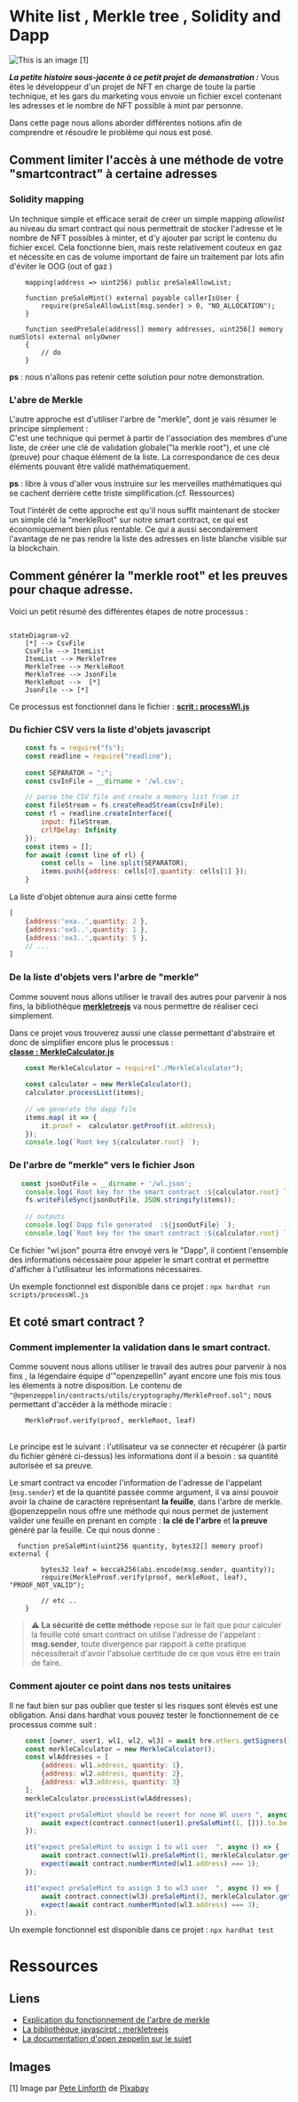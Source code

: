 # White list , Merkle tree , Solidity and Dapp

![This is an image](./mdimages/math.jpg)
[1]

**_La petite histoire sous-jacente à ce petit projet de demonstration :_**
Vous êtes le développeur d'un projet de NFT en charge de toute la partie technique, et les gars du marketing vous envoie un fichier
excel contenant les adresses et le nombre de NFT possible à mint par personne.

Dans cette page nous allons aborder différentes notions afin de comprendre et résoudre le problème qui nous est posé.

## Comment limiter l'accès à une méthode de votre "smartcontract" à certaine adresses

### Solidity mapping
Un technique simple et efficace serait de créer un simple mapping _allowlist_ au niveau du smart contract qui nous permettrait de stocker l'adresse et le nombre de NFT possibles à minter, et d'y ajouter par script le contenu du fichier excel.
Cela fonctionne bien, mais reste relativement couteux en gaz et nécessite en cas de volume important de faire un traitement par lots afin d'éviter le OOG (out of gaz )

```solidity
    mapping(address => uint256) public preSaleAllowList;
    
    function preSaleMint() external payable callerIsUser {
        require(preSaleAllowList[msg.sender] > 0, "NO_ALLOCATION");
    }

    function seedPreSale(address[] memory addresses, uint256[] memory numSlots) external onlyOwner
    {
        // do
    }
```

**ps** : nous n'allons pas retenir cette solution pour notre demonstration.

### L'abre de Merkle

L'autre approche est d'utiliser l'arbre de "merkle", dont je vais résumer le principe simplement :
<br/>
C'est une technique qui permet à partir de l'association des membres d'une liste, de créer une clé de validation globale("la merkle root"), et une clé (preuve) pour chaque élément de la liste.
La correspondance de ces deux éléments pouvant être validé mathématiquement.

**ps** : libre à vous d'aller vous instruire sur les merveilles mathématiques qui se cachent derrière cette triste simplification.(cf. Ressources)

Tout l'intérêt de cette approche est qu'il nous suffit maintenant de stocker un simple clé la "merkleRoot" sur notre smart contract, ce qui est économiquement bien plus rentable.
Ce qui a aussi secondairement l'avantage de ne pas rendre la liste des adresses en liste blanche visible sur la blockchain.

## Comment générer la "merkle root" et les preuves pour chaque adresse.


Voici un petit résumé des différentes étapes de notre processus :
```mermaid

stateDiagram-v2
    [*] --> CsvFile
    CsvFile --> ItemList
    ItemList --> MerkleTree
    MerkleTree --> MerkleRoot
    MerkleTree --> JsonFile
    MerkleRoot -->  [*]
    JsonFile --> [*]
```

Ce processus est fonctionnel dans le fichier : **[ scrit : processWl.js](./scripts/processWl.js)**

### Du fichier CSV vers la liste d'objets javascript

```javascript
    const fs = require("fs");
    const readline = require("readline");
   
    const SEPARATOR = ";";
    const csvInFile = __dirname + '/wl.csv';

    // parse the CSV file and create a memory list from it
    const fileStream = fs.createReadStream(csvInFile);
    const rl = readline.createInterface({
        input: fileStream,
        crlfDelay: Infinity
    });
    const items = [];
    for await (const line of rl) {
        const cells =  line.split(SEPARATOR);
        items.push({address: cells[0],quantity: cells[1] });
    }
```

La liste d'objet obtenue aura ainsi cette forme
```javascript
[
    {address:'oxa..',quantity: 2 },
    {address:'ox5..',quantity: 1 },
    {address:'ox3..',quantity: 5 },
    // ...
]
```

### De la liste d'objets vers l'arbre de "merkle"

Comme souvent nous allons utiliser le travail des autres pour parvenir à nos fins, la bibliothèque **[merkletreejs](https://github.com/miguelmota/merkletreejs)**
va nous permettre de réaliser ceci simplement.

Dans ce projet vous trouverez aussi une classe permettant d'abstraire et donc de simplifier encore plus le processus :
<br/>**[classe : MerkleCalculator.js](./scripts/MerkleCalculator.js)**


```javascript
    const MerkleCalculator = require("./MerkleCalculator");    
    
    const calculator = new MerkleCalculator();
    calculator.processList(items);
    
    // we generate the dapp file
    items.map( it => {
        it.proof =  calculator.getProof(it.address);
    });
    console.log(`Root key ${calculator.root} `);
```

### De l'arbre de "merkle" vers le fichier Json

```javascript
   const jsonOutFile = __dirname + '/wl.json';
    console.log(`Root key for the smart contract :${calculator.root} `);
    fs.writeFileSync(jsonOutFile, JSON.stringify(items));
    
    // outputs
    console.log(`Dapp file generated  :${jsonOutFile} `);
    console.log(`Root key for the smart contract :${calculator.root} `);
```

Ce fichier "wl.json" pourra être envoyé vers le "Dapp", il contient l'ensemble des informations nécessaire pour appeler le smart contrat
et permettre d'afficher à l'utilisateur les informations nécessaires.

Un exemple fonctionnel est disponible dans ce projet : ```npx hardhat run scripts/processWl.js```

## Et coté smart contract ?

### Comment implementer la validation dans le smart contract.

Comme souvent nous allons utiliser le travail des autres pour parvenir à nos fins , la légendaire équipe d'"openzepellin" ayant encore une fois mis tous les élements à notre disposition.
Le contenu  de  ``` "@openzeppelin/contracts/utils/cryptography/MerkleProof.sol"; ``` nous permettant d'accéder à la méthode miracle :

```solidity
    MerkleProof.verify(proof, merkleRoot, leaf)
```
<br/>Le principe est le suivant :
l'utilisateur va se connecter et récupérer (à partir du fichier généré ci-dessus) les informations dont il a besoin : sa quantité autorisée et sa preuve.

Le smart contract va encoder l'information de l'adresse de l'appelant (``` msg.sender ```) et de la quantité passée comme argument, il va ainsi pouvoir avoir la chaine de caractère représentant **la feuille**, dans l'arbre de merkle.
@openzeppelin nous offre une méthode qui nous permet de justement valider une feuille en prenant en compte  : **la clé de l'arbre** et **la preuve** généré par la feuille.
Ce qui nous donne :

```solidity
  function preSaleMint(uint256 quantity, bytes32[] memory proof) external {

        bytes32 leaf = keccak256(abi.encode(msg.sender, quantity));
        require(MerkleProof.verify(proof, merkleRoot, leaf), "PROOF_NOT_VALID");
        
        // etc .. 
    }
```
> :warning: **La sécurité de cette méthode**  repose sur le fait que pour calculer la feuille coté smart contract on utilise l'adresse de l'appelant : **msg.sender**, toute divergence par rapport à cette pratique nécessiterait d'avoir l'absolue certitude de ce que vous être en train de faire.

### Comment ajouter ce point dans nos tests unitaires

Il ne faut bien sur pas oublier que tester si les risques sont élevés est une obligation.
Ansi dans hardhat vous pouvez tester le fonctionnement de ce processus comme suit :

```javascript
    const [owner, user1, wl1, wl2, wl3] = await hre.ethers.getSigners();
    const merkleCalculator = new MerkleCalculator();
    const wlAddresses = [
        {address: wl1.address, quantity: 1},
        {address: wl2.address, quantity: 2},
        {address: wl3.address, quantity: 3}
    ];
    merkleCalculator.processList(wlAddresses);

    it("expect preSaleMint should be revert for none Wl users ", async () => {
        await expect(contract.connect(user1).preSaleMint(1, [])).to.be.revertedWith('PROOF_NOT_VALID');
    });

    it("expect preSaleMint to assign 1 to wl1 user  ", async () => {
        await contract.connect(wl1).preSaleMint(1, merkleCalculator.getProof(wl1.address))
        expect(await contract.numberMinted(wl1.address) === 1);
    });

    it("expect preSaleMint to assign 3 to wl3 user  ", async () => {
        await contract.connect(wl3).preSaleMint(3, merkleCalculator.getProof(wl3.address))
        expect(await contract.numberMinted(wl3.address) === 3);
    });
```

Un exemple fonctionnel est disponible dans ce projet :  ``` npx hardhat test ```


# Ressources

## Liens

- [Explication du fonctionnement de l'arbre de merkle](https://brilliant.org/wiki/merkle-tree/)
- [La bibliothèque javascirpt : merkletreejs](https://www.npmjs.com/package/merkletreejs)
- [La documentation d'open zeppelin sur le sujet](https://docs.openzeppelin.com/contracts/3.x/api/cryptography)

## Images

[1] Image par <a href="https://pixabay.com/fr/users/thedigitalartist-202249/?utm_source=link-attribution&amp;utm_medium=referral&amp;utm_campaign=image&amp;utm_content=1777917">Pete Linforth</a> de <a href="https://pixabay.com/fr/?utm_source=link-attribution&amp;utm_medium=referral&amp;utm_campaign=image&amp;utm_content=1777917">Pixabay</a>
